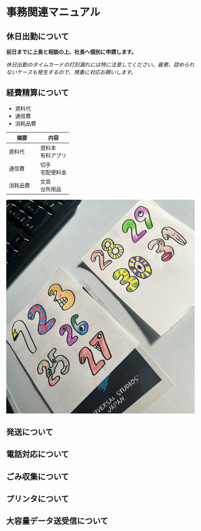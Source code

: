 # 事務関連マニュアル
## 休日出勤について
**前日までに上長と相談の上、社長へ個別に申請します。**

*休日出勤のタイムカードの打刻漏れには特に注意してください。最悪、認められないケースも発生するので、慎重に対応お願いします。*
## 経費精算について
- 資料代
- 通信費
- 消耗品費

|摘要　|内容
|--|--
|資料代|資料本<br>有料アプリ
|通信費　|切手<br>宅配便料金
|消耗品費　|文具<br>台所用品
![切手代](img/illustration.png)
## 発送について
## 電話対応について
## ごみ収集について
## プリンタについて
## 大容量データ送受信について
